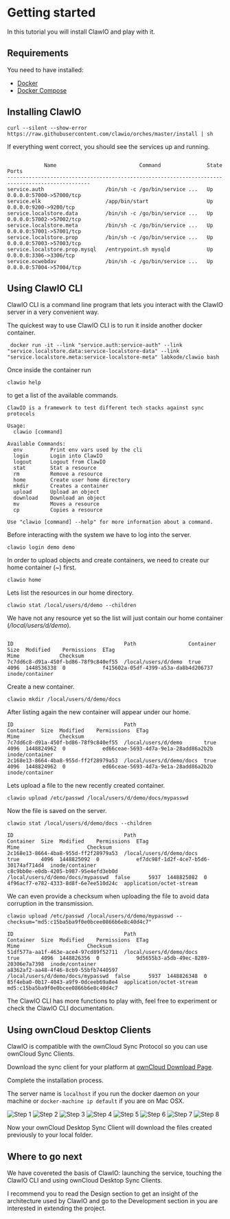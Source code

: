 # Getting started

In this tutorial you will install ClawIO and play with it.

## Requirements
You need to have installed:

* [Docker](http://docs.docker.com/)
* [Docker Compose](http://docs.docker.com/compose/install/)

## Installing ClawIO

```
curl --silent --show-error https://raw.githubusercontent.com/clawio/orches/master/install | sh
 ```
 If everything went correct, you should see the services up and running.
 
```

            Name                           Command               State            Ports
-------------------------------------------------------------------------------------------------
service.auth                    /bin/sh -c /go/bin/service ...   Up      0.0.0.0:57000->57000/tcp
service.elk                     /app/bin/start                   Up      0.0.0.0:9200->9200/tcp
service.localstore.data         /bin/sh -c /go/bin/service ...   Up      0.0.0.0:57002->57002/tcp
service.localstore.meta         /bin/sh -c /go/bin/service ...   Up      0.0.0.0:57001->57001/tcp
service.localstore.prop         /bin/sh -c /go/bin/service ...   Up      0.0.0.0:57003->57003/tcp
service.localstore.prop.mysql   /entrypoint.sh mysqld            Up      0.0.0.0:3306->3306/tcp
service.ocwebdav                /bin/sh -c /go/bin/service ...   Up      0.0.0.0:57004->57004/tcp
```

## Using ClawIO CLI
ClawIO CLI is a command line program that lets you interact with the ClawIO server in a very convenient way.

The quickest way to use ClawIO CLI is to run it inside another docker container.

```
 docker run -it --link "service.auth:service-auth" --link "service.localstore.data:service-localstore-data" --link "service.localstore.meta:service-localstore-meta" labkode/clawio bash

```

Once inside the container run
```
clawio help 
```
to get a list of the available commands.

```
ClawIO is a framework to test different tech stacks against sync protocols

Usage:
  clawio [command]

Available Commands:
  env         Print env vars used by the cli
  login       Login into ClawIO
  logout      Logout from ClawIO
  stat        Stat a resource
  rm          Remove a resource
  home        Create user home directory
  mkdir       Creates a container
  upload      Upload an object
  download    Download an object
  mv          Moves a resource
  cp          Copies a resource

Use "clawio [command] --help" for more information about a command.
```

Before interacting with the system we have to log into the server.

```
clawio login demo demo
```


In order to upload objects and create containers, we need to create our home container (~) first.

```
clawio home 
```

Lets list the resources in our home directory.

```
clawio stat /local/users/d/demo --children
```

We have not any resource yet so the list will just contain our home container (*/local/users/d/demo*).
```

ID                                    Path                 Container  Size  Modified    Permissions  ETag                                  Mime             Checksum
7c7dd6c8-d91a-450f-bd86-78f9c840ef55  /local/users/d/demo  true       4096  1448536338  0            f415602a-05df-4399-a53a-da8b4d206737  inode/container
```

Create a new container.

```
clawio mkdir /local/users/d/demo/docs
```

After listing again the new container will appear under our home.

```
ID                                    Path                      Container  Size  Modified    Permissions  ETag                                  Mime             Checksum
7c7dd6c8-d91a-450f-bd86-78f9c840ef55  /local/users/d/demo       true       4096  1448824962  0            ed66ceae-5693-4d7a-9e1a-28add86a2b2b  inode/container
2c168e13-8664-4ba8-955d-ff2f28979a53  /local/users/d/demo/docs  true       4096  1448824962  0            ed66ceae-5693-4d7a-9e1a-28add86a2b2b  inode/container
```

Lets upload a file to the new recently created container.
```
clawio upload /etc/passwd /local/users/d/demo/docs/mypasswd
```

Now the file is saved on the server.

```
clawio stat /local/users/d/demo/docs --children
```

```
ID                                    Path                               Container  Size  Modified    Permissions  ETag                                  Mime                      Checksum
2c168e13-8664-4ba8-955d-ff2f28979a53  /local/users/d/demo/docs           true       4096  1448825092  0            ef7dc98f-1d2f-4ce7-b5d6-30174af714d4  inode/container
c8c9bb0e-e0db-4205-b987-95e4efd3eb0d  /local/users/d/demo/docs/mypasswd  false      5937  1448825082  0            4f96acf7-e782-4333-8d8f-6e7ee510d24c  application/octet-stream
```

We can even provide a checksum when uploading the file to avoid data corruption in the transmission.

```
clawio upload /etc/passwd /local/users/d/demo/mypasswd --checksum="md5:c15ba5ba9f0e0bcee0866b6e8c40d4c7"
```

```
ID                                    Path                               Container  Size  Modified    Permissions  ETag                                  Mime                      Checksum
51df577a-aa1f-463e-ace4-97cd89f52711  /local/users/d/demo/docs           true       4096  1448826356  0            9d5655b3-a5db-49ec-8289-20306e7a7398  inode/container
a8362af2-aa48-4f46-8cb9-55bfb7440597  /local/users/d/demo/docs/mypasswd  false      5937  1448826348  0            85f4eba0-0b17-4043-a9f9-0dceeb69a8e4  application/octet-stream  md5:c15ba5ba9f0e0bcee0866b6e8c40d4c7
```

The ClawIO CLI has more functions to play with, feel free to experiment or check the ClawIO CLI documentation.


## Using ownCloud Desktop Clients
ClawIO is compatible with the ownCloud Sync Protocol so you can use ownCloud Sync Clients.

Download the sync client for your platform at [ownCloud Download Page](https://owncloud.org/install/#install-clients).

Complete the installation process.

The server name is `localhost` if you run the docker daemon on your machine or `docker-machine ip default` if you are on Mac OSX.

![Step 1](./clawio-owncloud-client-1.png)
![Step 2](./clawio-owncloud-client-2.png)
![Step 3](./clawio-owncloud-client-3.png)
![Step 4](./clawio-owncloud-client-4.png)
![Step 5](./clawio-owncloud-client-5.png)
![Step 6](./clawio-owncloud-client-6.png)
![Step 7](./clawio-owncloud-client-7.png)
![Step 8](./clawio-owncloud-client-8.png)

Now your ownCloud Desktop Sync Client will download the files created previously to your local folder.


## Where to go next
We have covereted the basis of ClawIO: launching the service, touching the ClawIO CLI and using ownCloud Desktop Sync Clients.

I recommend you to read the Design section to get an insight of the architecture used by ClawIO and go to the Development section in you are interested in extending the project.


